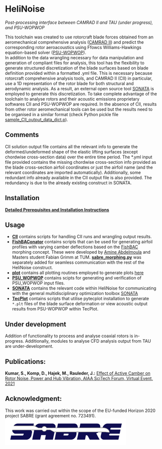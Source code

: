 # HeliNoise

*Post-processing interface between CAMRAD II and TAU (under progress), and PSU-WOPWOP* 

This toolchain was created to use rotorcraft blade forces obtained from an aeromechanical comprehensive analysis ([CAMRAD II](http://www.camrad.com/CAMRADII.html)) and predict the corresponding rotor aeroacoustics using Ffowcs Williams-Hawkings equation-based solver ([PSU-WOPWOP](https://arc.aiaa.org/doi/10.2514/6.2007-1240)).  
In addition to the data wrangling necessary for data manipulation and generation of compliant files for analysis, this tool has the flexibility to generate structured discretization of the blade surfaces based on blade definition provided within a formatted .yml file. This is necessary because rotorcraft comprehensive analysis tools, and CAMRAD II (CII) in particular, use a 1D representation of the rotor blade for both structural and aerodynamic analysis. As a result, an external open source tool [SONATA](https://gitlab.lrz.de/HTMWTUM/SONATA) is employed to generate this discretization. 
To take complete advantage of the toolchain to analyse rotors and their acoustic emissions proprietary softwares CII and PSU-WOPWOP are required. In the absence of CII, results from other rotor aeromechanical tools can be used but the results need to be organised in a similar format (check Python pickle file [sample_CII_output_data_dict.p](sample_CII_output_data_dict.p)).


## Comments

CII solution output file contains all the relevant info to generate the deformed/undeformed shape of the elastic lifting surfaces (except chordwise cross-section data) over the entire time period. The *.yml input file provided contains the missing chordwise cross-section info provided as the blade cross-section airfoil coordinates or just the airfoil name (and the relevant coordinates are imported automatically). Additionally, some redundant info already available in the CII output file is also provided. The redundancy is due to the already existing construct in SONATA.  


## Installation

**[Detailed Prerequisites and Installation Instructions](docs/installation.md)**



## Usage

* **[CII](CII)** contains scripts for handling CII runs and wrangling output results.
* **[FishBAConator](FishBAConator)** contains scripts that can be used for generating airfoil profiles with varying camber deflections based on the [FishBAC](https://www.researchgate.net/profile/Benjamin_Woods/publication/267508835_Aerodynamic_Modelling_of_the_Fish_Bone_Active_Camber_Morphing_Concept/links/57028d4208ae646a9da873fb/Aerodynamic-Modelling-of-the-Fish-Bone-Active-Camber-Morphing-Concept.pdf) morphing concept. These were developed by [Amine Abdelmoula](https://www.lrg.tum.de/en/ht/staff/amine-abdelmoula-msc/) and Masters student Fabian Grimm at TUM. **[sabre_morphing.py](FishBAConator/sabre_morphing.py)** was separately added for seamless communication with the rest of the HeliNoise construct.
* **[plot](plot)** contains all plotting routines employed to generate plots [here](https://www.researchgate.net/publication/348245919_Effect_of_Active_Camber_on_Rotor_Noise_Power_and_Hub_Vibration)
* **[PSU_WOPWOP](PSU_WOPWOP)** contains scipts for generating and verification of PSU_WOPWOP input files. 
* **[SONATA](SONATA)** contains the relevant code within HeliNoise for communicating with the general multidisciplinary optimization toolbox [SONATA](https://gitlab.lrz.de/HTMWTUM/SONATA)
* **[TecPlot](TecPlot)** contains scripts that utilise pytecplot installation to generate `*.plt` files of the blade surface deformation or view acoustic output results from PSU-WOPWOP within TecPlot. 


## Under development
Addition of functionality to process and analyse coaxial rotors is in-progress. Additionally, modules to analyse CFD analysis output from TAU are under-development.  


## Publications:

**Kumar, S., Komp, D., Hajek, M., Rauleder, J.:** [Effect of Active Camber on Rotor Noise, Power and Hub Vibration, AIAA SciTech Forum, Virtual Event, 2021](https://www.researchgate.net/publication/348245919_Effect_of_Active_Camber_on_Rotor_Noise_Power_and_Hub_Vibration)


## Acknowledgment:
This work was carried out within the scope of the EU-funded Horizon 2020 project SABRE (grant agreement no. 723491).  
<img src="docs/img/SABRE_logo.png" width="400">
